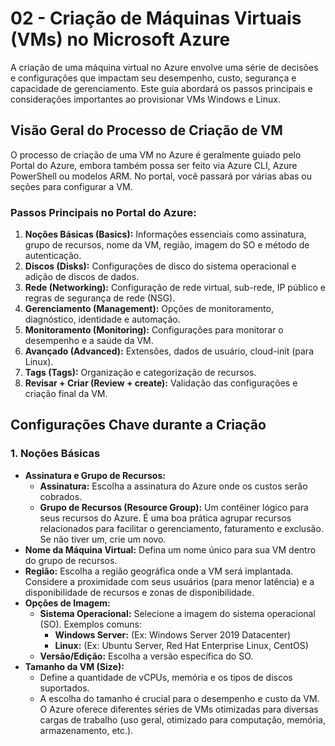 # 02 - Criação de Máquinas Virtuais (VMs) no Microsoft Azure

A criação de uma máquina virtual no Azure envolve uma série de decisões e configurações que impactam seu desempenho, custo, segurança e capacidade de gerenciamento. Este guia abordará os passos principais e considerações importantes ao provisionar VMs Windows e Linux.

## Visão Geral do Processo de Criação de VM

O processo de criação de uma VM no Azure é geralmente guiado pelo Portal do Azure, embora também possa ser feito via Azure CLI, Azure PowerShell ou modelos ARM. No portal, você passará por várias abas ou seções para configurar a VM.

### **Passos Principais no Portal do Azure:**

1.  **Noções Básicas (Basics):** Informações essenciais como assinatura, grupo de recursos, nome da VM, região, imagem do SO e método de autenticação.
2.  **Discos (Disks):** Configurações de disco do sistema operacional e adição de discos de dados.
3.  **Rede (Networking):** Configuração de rede virtual, sub-rede, IP público e regras de segurança de rede (NSG).
4.  **Gerenciamento (Management):** Opções de monitoramento, diagnóstico, identidade e automação.
5.  **Monitoramento (Monitoring):** Configurações para monitorar o desempenho e a saúde da VM.
6.  **Avançado (Advanced):** Extensões, dados de usuário, cloud-init (para Linux).
7.  **Tags (Tags):** Organização e categorização de recursos.
8.  **Revisar + Criar (Review + create):** Validação das configurações e criação final da VM.

## Configurações Chave durante a Criação

### 1. Noções Básicas

* **Assinatura e Grupo de Recursos:**
    * **Assinatura:** Escolha a assinatura do Azure onde os custos serão cobrados.
    * **Grupo de Recursos (Resource Group):** Um contêiner lógico para seus recursos do Azure. É uma boa prática agrupar recursos relacionados para facilitar o gerenciamento, faturamento e exclusão. Se não tiver um, crie um novo.
* **Nome da Máquina Virtual:** Defina um nome único para sua VM dentro do grupo de recursos.
* **Região:** Escolha a região geográfica onde a VM será implantada. Considere a proximidade com seus usuários (para menor latência) e a disponibilidade de recursos e zonas de disponibilidade.
* **Opções de Imagem:**
    * **Sistema Operacional:** Selecione a imagem do sistema operacional (SO). Exemplos comuns:
        * **Windows Server:** (Ex: Windows Server 2019 Datacenter)
        * **Linux:** (Ex: Ubuntu Server, Red Hat Enterprise Linux, CentOS)
    * **Versão/Edição:** Escolha a versão específica do SO.
* **Tamanho da VM (Size):**
    * Define a quantidade de vCPUs, memória e os tipos de discos suportados.
    * A escolha do tamanho é crucial para o desempenho e custo da VM. O Azure oferece diferentes séries de VMs otimizadas para diversas cargas de trabalho (uso geral, otimizado para computação, memória, armazenamento, etc.).